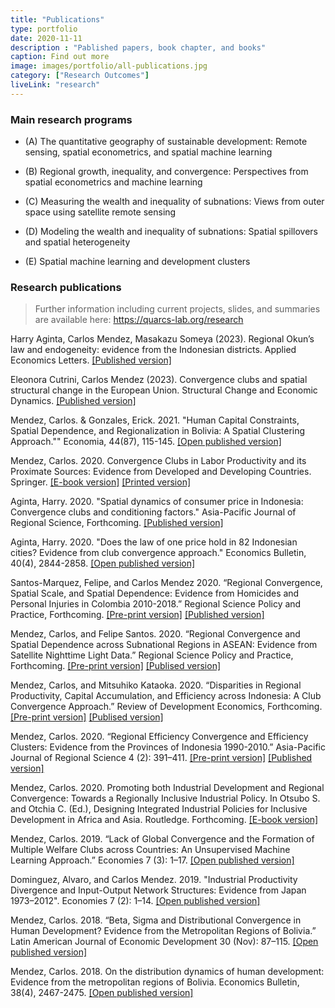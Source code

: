 ```yaml
---
title: "Publications"
type: portfolio
date: 2020-11-11
description : "Pablished papers, book chapter, and books"
caption: Find out more
image: images/portfolio/all-publications.jpg
category: ["Research Outcomes"]
liveLink: "research"
---
```


### Main research programs

- (A) The quantitative geography of sustainable development: Remote sensing, spatial econometrics, and spatial machine learning

- (B) Regional growth, inequality, and convergence: Perspectives from spatial econometrics and machine learning

- (C) Measuring the wealth and inequality of subnations: Views from outer space using satellite remote sensing 

- (D) Modeling the wealth and inequality of subnations: Spatial spillovers and spatial heterogeneity

- (E) Spatial machine learning and development clusters



### Research publications

> Further information including current projects, slides, and summaries are available here: <https://quarcs-lab.org/research>

Harry Aginta, Carlos Mendez, Masakazu Someya (2023). Regional Okun’s law and endogeneity: evidence from the Indonesian districts. Applied Economics Letters. [[Published version]](https://www.tandfonline.com/eprint/CBRAD7SK4SSQDKF425QT/full?target=10.1080/13504851.2023.2267814)


Eleonora Cutrini, Carlos Mendez (2023). Convergence clubs and spatial structural change in the European Union. Structural Change and Economic Dynamics. [[Published version]](https://www.sciencedirect.com/science/article/pii/S0954349X23000991?via%3Dihub)


Mendez, Carlos. & Gonzales, Erick. 2021. "Human Capital Constraints, Spatial Dependence, and Regionalization in Bolivia: A Spatial Clustering Approach."" Economia, 44(87), 115-145. [[Open published version]](https://revistas.pucp.edu.pe/index.php/economia/article/view/24021/22804) 


Mendez, Carlos. 2020. Convergence Clubs in Labor Productivity and its Proximate Sources: Evidence from Developed and Developing Countries. Springer. [[E-book version]](https://www.springer.com/gp/book/9789811586286) [[Printed version]](https://www.amazon.co.jp/Convergence-Clubs-Productivity-Proximate-Sources/dp/9811586284/ref=sr_1_1?dchild=1&keywords=%22Convergence+Clubs+in+Labor+Productivity+and+its+Proximate+Sources%22&qid=1599180007&sr=8-1)


Aginta, Harry. 2020. "Spatial dynamics of consumer price in Indonesia: Convergence clubs and conditioning factors." Asia-Pacific Journal of Regional Science, Forthcoming. [[Published version]](https://link.springer.com/article/10.1007/s41685-020-00178-0?fbclid=IwAR13mr__O1GdSing4F1Ta2eAX0q-n-wSBy9YbrPymmFfVbzDNqVtkrHwePg#Abs1) 


Aginta, Harry. 2020. "Does the law of one price hold in 82 Indonesian cities? Evidence from club convergence approach." Economics Bulletin, 40(4), 2844-2858. [[Open published version]](http://www.accessecon.com/Pubs/EB/2020/Volume40/EB-20-V40-I4-P248.pdf)

Santos-Marquez, Felipe, and Carlos Mendez 2020. “Regional Convergence, Spatial Scale, and Spatial Dependence: Evidence from Homicides and Personal Injuries in Colombia 2010-2018.” Regional Science Policy and Practice, Forthcoming. [[Pre-print version]](https://mpra.ub.uni-muenchen.de/103082/1/MPRA_paper_103082.pdf) [[Published version]](https://doi.org/10.1111/rsp3.12356)


Mendez, Carlos, and Felipe Santos. 2020. “Regional Convergence and Spatial Dependence across Subnational Regions in ASEAN: Evidence from Satellite Nighttime Light Data.” Regional Science Policy and Practice, Forthcoming. [[Pre-print version]](https://carlos-mendez.rbind.io/publication/20200817-rspp/) [[Publised version]](https://rsaiconnect.onlinelibrary.wiley.com/doi/abs/10.1111/rsp3.12335)


Mendez, Carlos, and Mitsuhiko Kataoka. 2020. “Disparities in Regional Productivity, Capital Accumulation, and Efficiency across Indonesia: A Club Convergence Approach.” Review of Development Economics, Forthcoming. [[Pre-print version]](https://carlos-mendez.rbind.io/publication/20200816-rde/) [[Publised version]](https://onlinelibrary.wiley.com/toc/14679361/0/0)


Mendez, Carlos. 2020. “Regional Efficiency Convergence and Efficiency Clusters: Evidence from the Provinces of Indonesia 1990-2010.” Asia-Pacific Journal of Regional Science 4 (2): 391–411. [[Pre-print version]](https://carlos-mendez.rbind.io/publication/20200128-apjrs/) [[Published version]](http://em.rdcu.be/wf/click?upn=lMZy1lernSJ7apc5DgYM8YThSI5bKW06znW3BanO-2FRs-3D_u6a2PqF3vslNNtSRbhxJPcJKxO5EKzOsf0-2FWiizN57d4csF7ReMur5e40TbX48DbSe9kEMCwFpvvFpLcuaVB-2BpdC3fLCbsP0iKcsxIs1dv1yrPsGDCNh5bhgvI8-2F-2Bxwz7upjDgycqPbhObNqkT41uqY3dPiXr5vBoY1xwT88MA3-2FbdJgwoBl1Gnzli13mkmlJj0kqTs-2BllVfCTB356mLjjKR2VBZCUgKbyVpYgu1vXjwTwdOyzd5FTbU8eaRsWyORje7WCPpGEKCUAvbeTCSPa2rfdkmnkQIrsmYBSqfSZ8aaWzHwIkMU3hxbIU6nHGQ)


Mendez, Carlos. 2020. Promoting both Industrial Development and Regional Convergence: Towards a Regionally Inclusive Industrial Policy.  In Otsubo S. and Otchia C. (Ed.), Designing Integrated Industrial Policies for Inclusive Development in Africa and Asia. Routledge. Forthcoming. [[E-book version]](https://www.routledge.com/Designing-Integrated-Industrial-Policies-Volume-II-For-Inclusive-Development/Otsubo-Otchia/p/book/9780367896379)


Mendez, Carlos. 2019. “Lack of Global Convergence and the Formation of Multiple Welfare Clubs across Countries: An Unsupervised Machine Learning Approach.” Economies 7 (3): 1–17. [[Open published version]](https://www.mdpi.com/2227-7099/7/3/74)


Dominguez, Alvaro, and Carlos Mendez. 2019. "Industrial Productivity Divergence and Input-Output Network Structures: Evidence from Japan 1973–2012". Economies 7 (2): 1–14. [[Open published version]](https://www.mdpi.com/2227-7099/7/2/52)


Mendez, Carlos. 2018. “Beta, Sigma and Distributional Convergence in Human Development? Evidence from the Metropolitan Regions of Bolivia.” Latin American Journal of Economic Development 30 (Nov): 87–115. [[Open published version]](https://carlos-mendez.rbind.io/publication/20181106lajed/)


Mendez, Carlos. 2018. On the distribution dynamics of human development: Evidence from the metropolitan regions of Bolivia. Economics Bulletin, 38(4), 2467-2475. [[Open published version]](https://ideas.repec.org/a/ebl/ecbull/eb-18-00452.html)

